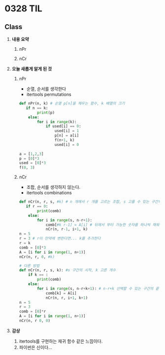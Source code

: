 # 0328 TIL

## Class

 1. **내용 요약**

    1. nPr

    1. nCr

       

 2. **오늘 새롭게 알게 된 것**

    1. nPr

         * 순열, 순서를 생각한다
         * itertools permutations
         
         ```python
         def nPr(n, k) # 순열 p[n]을 채우는 함수, k 배열의 크기
         	if n == k:
                 print(p)
             else:
                 for i in range(k):
                     if used[i] == 0:
                         used[i] = 1
                         p[n] = a[i]
                         f(n+1, k)
                         used[i] = 0
          
         a = [1,2,3]
         p = [0]*3
         used = [0]*3
         f(0, 3)
         ```
         
         
         
    2. nCr
    
         * 조합, 순서를 생각하지 않는다.
         * itertools combinations
    
         ```python
         def nCr(n, r, s, #k) # n 개에서 r 개를 고르는 조합, s 고를 수 있는 구간의 시작 인덱스
         	if r == 0:
                 print(comb)
             else:
                 for i in range(s, n-r+1):
                     comb[#k r-1] = A[i] # 뒤에서 부터 가능한 숫자를 하나씩 채워감
                     nCr(n, r-1, i+1, k)
         n = 5
         r = 3 # r이 만약에 변한다면... k를 추가한다
         r = k
         comb = [0]*3
         A = [i for i in range(1, n+1)]
         nCr(n, r, 0, #k)
         
         # 다른 방법
         def nCr(n, r, s, k): #s 구간의 시작, k 고른 개수
             if k == :
                 print(comb)
             else:
                 for i in range(s, n-r+k+1): # n-r+k 선택할 수 있는 구간의 끝
                     comb[k] = A[i]
                     nCr(n, r, i+1, k+1)
         n = 5
         r = 3
         comb = [0]*r
         A = [i for i in range(1, n+1)]
         nCr(n, r 0, 0)
         ```
    
 3. **감상**

     1. itertools를 구현하는 재귀 함수 같은 느낌이다.
     1. 파이썬은 신이다...
